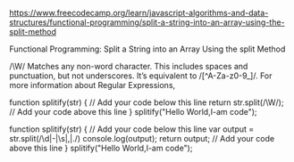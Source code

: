 https://www.freecodecamp.org/learn/javascript-algorithms-and-data-structures/functional-programming/split-a-string-into-an-array-using-the-split-method

Functional Programming: Split a String into an Array Using the split Method


/\W/ Matches any non-word character. This includes spaces and punctuation, but not underscores. It’s equivalent to /[^A-Za-z0-9_]/. For more information about Regular Expressions,

function splitify(str) {
  // Add your code below this line
  return str.split(/\W/);
  // Add your code above this line
}
splitify("Hello World,I-am code");


function splitify(str) {
  // Add your code below this line
  var output = str.split(/\d|-|\s|,|\./)
  console.log(output);
  return output;
  // Add your code above this line
}
splitify("Hello World,I-am code");
